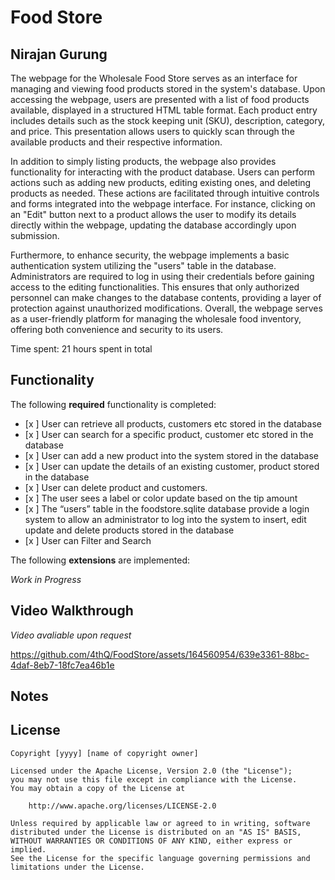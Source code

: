 # Food Store

## Nirajan Gurung
The webpage for the Wholesale Food Store serves as an interface for managing and viewing food products stored in the system's database. 
Upon accessing the webpage, users are presented with a list of food products available, displayed in a structured HTML table format. 
Each product entry includes details such as the stock keeping unit (SKU), description, category, and price. This presentation allows users to quickly scan through the available products and their respective information.

In addition to simply listing products, the webpage also provides functionality for interacting with the product database. 
Users can perform actions such as adding new products, editing existing ones, and deleting products as needed. These actions are facilitated through intuitive controls and forms integrated into the webpage interface. 
For instance, clicking on an "Edit" button next to a product allows the user to modify its details directly within the webpage, updating the database accordingly upon submission.

Furthermore, to enhance security, the webpage implements a basic authentication system utilizing the "users" table in the database. 
Administrators are required to log in using their credentials before gaining access to the editing functionalities. 
This ensures that only authorized personnel can make changes to the database contents, providing a layer of protection against unauthorized modifications. 
Overall, the webpage serves as a user-friendly platform for managing the wholesale food inventory, offering both convenience and security to its users.


Time spent: 21 hours spent in total

## Functionality 

The following **required** functionality is completed:

* [x ] User can retrieve all products, customers etc stored in the database
* [x ] User can search for a specific product, customer etc stored in the database
* [x ] User can add a new product into the system stored in the database
* [x ] User can update the details of an existing customer, product stored in the database
* [x ] User can delete product and customers. 
* [x ] The user sees a label or color update based on the tip amount
* [x ] The “users” table in the foodstore.sqlite database provide a login system to allow an administrator to log into the system to insert, edit update and delete products stored in the database
* [x ] User can Filter and Search


The following **extensions** are implemented:

*Work in Progress*
## Video Walkthrough

*Video avaliable upon request*


https://github.com/4thQ/FoodStore/assets/164560954/639e3361-88bc-4daf-8eb7-18fc7ea46b1e


## Notes



## License

    Copyright [yyyy] [name of copyright owner]

    Licensed under the Apache License, Version 2.0 (the "License");
    you may not use this file except in compliance with the License.
    You may obtain a copy of the License at

        http://www.apache.org/licenses/LICENSE-2.0

    Unless required by applicable law or agreed to in writing, software
    distributed under the License is distributed on an "AS IS" BASIS,
    WITHOUT WARRANTIES OR CONDITIONS OF ANY KIND, either express or implied.
    See the License for the specific language governing permissions and
    limitations under the License.
